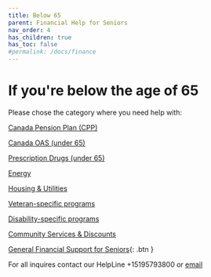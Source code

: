 ```yaml
---
title: Below 65
parent: Financial Help for Seniors
nav_order: 4
has_children: true
has_toc: false
#permalink: /docs/finance
---
```


# If you're below the age of 65 
Please chose the category where you need help with:

[Canada Pension Plan (CPP)](./CPPu65.md)

[Canada OAS (under 65)](./COASu65.md)

[Prescription Drugs (under 65)](./pdrugsu65.md)

[Energy](./energy.md)

[Housing & Utilities](./housing.md)

[Veteran-specific programs](./veteran.md)

[Disability-specific programs](./disability.md)

[Community Services & Discounts](./commservice.md)


[General Financial Support for Seniors](./financialhelp.md){: .btn }

For all inquires contact our HelpLine +15195793800 or [email](mailto:info@waterlooregion.org)
